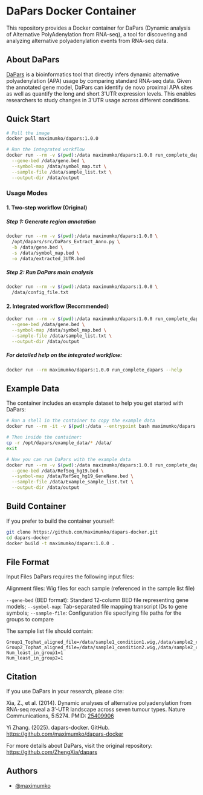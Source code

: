 
# DaPars Docker Container

This repository provides a Docker container for DaPars (Dynamic analysis of Alternative PolyAdenylation from RNA-seq), a tool for discovering and analyzing alternative polyadenylation events from RNA-seq data. 


## About DaPars
[DaPars](https://github.com/ZhengXia/dapars) is a bioinformatics tool that directly infers dynamic alternative polyadenylation (APA) usage by comparing standard RNA-seq data. Given the annotated gene model, DaPars can identify de novo proximal APA sites as well as quantify the long and short 3'UTR expression levels. This enables researchers to study changes in 3'UTR usage across different conditions.
## Quick Start

```bash
# Pull the image
docker pull maximumko/dapars:1.0.0

# Run the integrated workflow
docker run --rm -v $(pwd):/data maximumko/dapars:1.0.0 run_complete_dapars \
  --gene-bed /data/gene.bed \
  --symbol-map /data/symbol_map.txt \
  --sample-file /data/sample_list.txt \
  --output-dir /data/output
```
### Usage Modes
#### 1. Two-step workflow (Original)
##### Step 1: Generate region annotation
```bash
docker run --rm -v $(pwd):/data maximumko/dapars:1.0.0 \
  /opt/dapars/src/DaPars_Extract_Anno.py \
  -b /data/gene.bed \
  -s /data/symbol_map.bed \
  -o /data/extracted_3UTR.bed
```
##### Step 2: Run DaPars main analysis
```bash
docker run --rm -v $(pwd):/data maximumko/dapars:1.0.0 \
  /data/config_file.txt
```

#### 2. Integrated workflow (Recommended)
```bash
docker run --rm -v $(pwd):/data maximumko/dapars:1.0.0 run_complete_dapars \
  --gene-bed /data/gene.bed \
  --symbol-map /data/symbol_map.bed \
  --sample-file /data/sample_list.txt \
  --output-dir /data/output
```
##### For detailed help on the integrated workflow:
```bash
docker run --rm maximumko/dapars:1.0.0 run_complete_dapars --help
```
## Example Data
The container includes an example dataset to help you get started with DaPars:
```bash
# Run a shell in the container to copy the example data
docker run --rm -it -v $(pwd):/data --entrypoint bash maximumko/dapars:1.0.0

# Then inside the container:
cp -r /opt/dapars/example_data/* /data/
exit

# Now you can run DaPars with the example data
docker run --rm -v $(pwd):/data maximumko/dapars:1.0.0 run_complete_dapars \
  --gene-bed /data/RefSeq_hg19.bed \
  --symbol-map /data/RefSeq_hg19_GeneName.bed \
  --sample-file /data/Example_sample_list.txt \
  --output-dir /data/output
```
## Build Container
If you prefer to build the container yourself:
```bash
git clone https://github.com/maximumko/dapars-docker.git
cd dapars-docker
docker build -t maximumko/dapars:1.0.0 .
```
## File Format
Input Files
DaPars requires the following input files:

Alignment files: Wig files for each sample (referenced in the sample list file)

`--gene-bed` (BED format): Standard 12-column BED file representing gene models; 
`--symbol-map`: Tab-separated file mapping transcript IDs to gene symbols;
`--sample-file`: Configuration file specifying file paths for the groups to compare

The sample list file should contain:
```
Group1_Tophat_aligned_file=/data/sample1_condition1.wig,/data/sample2_condition1.wig
Group2_Tophat_aligned_file=/data/sample1_condition2.wig,/data/sample2_condition2.wig
Num_least_in_group1=1
Num_least_in_group2=1
```

## Citation
If you use DaPars in your research, please cite:

Xia, Z., et al. (2014). Dynamic analyses of alternative polyadenylation from RNA-seq reveal a 3′-UTR landscape across seven tumour types. Nature Communications, 5:5274. PMID: [25409906](https://pubmed.ncbi.nlm.nih.gov/25409906/)

Yi Zhang. (2025). dapars-docker. GitHub. https://github.com/maximumko/dapars-docker

For more details about DaPars, visit the original repository: https://github.com/ZhengXia/dapars
## Authors

- [@maximumko](https://www.github.com/maximumko)

